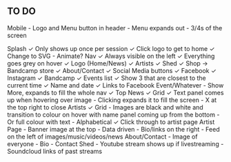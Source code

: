 TO DO
-----

Mobile
	- Logo and Menu button in header
	- Menu expands out
	- 3/4s of the screen

Splash
	✓ Only shows up once per session
	✓ Click logo to get to home
	✓ Change to SVG
	- Animate?
Nav
	✓ Always visible on the left
	✓ Everything goes grey on hover
	✓ Logo (Home/News)
	✓ Artists
	✓ Shed
	✓ Shop -> Bandcamp store
	✓ About/Contact
	✓ Social Media buttons
		✓ Facebook
		✓ Instagram
		✓ Bandcamp
	✓ Events list
		✓ Show 3 that are closest to the current time
		✓ Name and date
		✓ Links to Facebook Event/Whatever
		- Show More, expands to fill the whole nav
	✓ Top
News
	✓ Grid
	✓ Text panel comes up when hovering over image
	- Clicking expands it to fill the screen
		- X at the top right to close
Artists
	✓ Grid
	- Images are black and white and transition to colour on hover with name panel coming up from the bottom
	- Or full colour with text
	- Alphabetical
	✓ Click through to artist page
Artist Page
	- Banner image at the top
	- Data driven
	- Bio/links on the right
	- Feed on the left of images/music/videos/news
About/Contact
	- Image of everyone
	- Bio
	- Contact
Shed
	- Youtube stream shows up if livestreaming
	- Soundcloud links of past streams